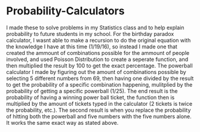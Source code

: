 # Probability-Calculators
I made these to solve problems in my Statistics class and to help explain probability to future students in my school.
For the birthday paradox calculator, I wasnt able to make a recursion to do the original equation with the knowledge I have at this time (1/19/16), so instead I made one that created the ammount of combinations possible for the ammount of people involved, and used Poisson Distribution to create a seperate function, and then multiplied the result by 100 to get the exact percentage.
The powerball calculator I made by figuring out the amount of combinations possible by selecting 5 different numbers from 69, then having one divided by the result to get the probability of a specific combination happening, mulitplied by the probability of getting a specific powerball (1/25). The end result is the probability of having a winning power ball ticket, the function then is multiplied by the amount of tickets typed in the calculator (2 tickets is twice the probability, etc.). The second result is when you replace the probability of hitting both the powerball and five numbers with the five numbers alone. It works the same exact way as stated above.
